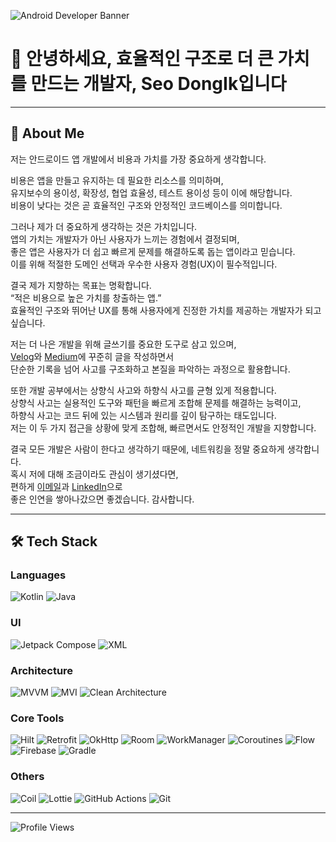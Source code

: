 ![Android Developer Banner](https://img.shields.io/badge/Android%20Developer-Creating%20Value-green?style=for-the-badge&logo=android)

# 👋 안녕하세요, 효율적인 구조로 더 큰 가치를 만드는 개발자, Seo DongIk입니다  

---

## 🌟 About Me
저는 안드로이드 앱 개발에서 비용과 가치를 가장 중요하게 생각합니다.  

비용은 앱을 만들고 유지하는 데 필요한 리소스를 의미하며,  
유지보수의 용이성, 확장성, 협업 효율성, 테스트 용이성 등이 이에 해당합니다.  
비용이 낮다는 것은 곧 효율적인 구조와 안정적인 코드베이스를 의미합니다.  

그러나 제가 더 중요하게 생각하는 것은 가치입니다.  
앱의 가치는 개발자가 아닌 사용자가 느끼는 경험에서 결정되며,  
좋은 앱은 사용자가 더 쉽고 빠르게 문제를 해결하도록 돕는 앱이라고 믿습니다.  
이를 위해 적절한 도메인 선택과 우수한 사용자 경험(UX)이 필수적입니다.  

결국 제가 지향하는 목표는 명확합니다.  
“적은 비용으로 높은 가치를 창출하는 앱.”  
효율적인 구조와 뛰어난 UX를 통해 사용자에게 진정한 가치를 제공하는 개발자가 되고 싶습니다.  

저는 더 나은 개발을 위해 글쓰기를 중요한 도구로 삼고 있으며,  
[Velog](https://velog.io/@malcongmalcom/series)와 [Medium](https://medium.com/@malcongmalcom)에 꾸준히 글을 작성하면서  
단순한 기록을 넘어 사고를 구조화하고 본질을 파악하는 과정으로 활용합니다.  

또한 개발 공부에서는 상향식 사고와 하향식 사고를 균형 있게 적용합니다.  
상향식 사고는 실용적인 도구와 패턴을 빠르게 조합해 문제를 해결하는 능력이고,  
하향식 사고는 코드 뒤에 있는 시스템과 원리를 깊이 탐구하는 태도입니다.  
저는 이 두 가지 접근을 상황에 맞게 조합해, 빠르면서도 안정적인 개발을 지향합니다.  

결국 모든 개발은 사람이 한다고 생각하기 때문에, 네트워킹을 정말 중요하게 생각합니다.  
혹시 저에 대해 조금이라도 관심이 생기셨다면,  
편하게 [이메일](mailto:ikmin7373@naver.com)과 [LinkedIn](https://www.linkedin.com/in/dongik-seo-9ab9bb309/)으로  
좋은 인연을 쌓아나갔으면 좋겠습니다. 감사합니다.  

---

## 🛠 Tech Stack
### Languages  
![Kotlin](https://img.shields.io/badge/Kotlin-7F52FF?style=for-the-badge&logo=kotlin&logoColor=white)
![Java](https://img.shields.io/badge/Java-007396?style=for-the-badge&logo=java&logoColor=white)

### UI  
![Jetpack Compose](https://img.shields.io/badge/Compose-4285F4?style=for-the-badge&logo=jetpackcompose&logoColor=white)
![XML](https://img.shields.io/badge/XML-FF6600?style=for-the-badge)

### Architecture  
![MVVM](https://img.shields.io/badge/MVVM-000000?style=for-the-badge)
![MVI](https://img.shields.io/badge/MVI-000000?style=for-the-badge)
![Clean Architecture](https://img.shields.io/badge/Clean%20Architecture-000000?style=for-the-badge)

### **Core Tools**  
![Hilt](https://img.shields.io/badge/Hilt-4285F4?style=for-the-badge)
![Retrofit](https://img.shields.io/badge/Retrofit-009688?style=for-the-badge)
![OkHttp](https://img.shields.io/badge/OkHttp-00695C?style=for-the-badge)
![Room](https://img.shields.io/badge/Room-FF5722?style=for-the-badge)
![WorkManager](https://img.shields.io/badge/WorkManager-009688?style=for-the-badge)
![Coroutines](https://img.shields.io/badge/Coroutines-FF4081?style=for-the-badge)
![Flow](https://img.shields.io/badge/Flow-FF4081?style=for-the-badge)
![Firebase](https://img.shields.io/badge/Firebase-FFCA28?style=for-the-badge)
![Gradle](https://img.shields.io/badge/Gradle-02303A?style=for-the-badge&logo=gradle&logoColor=white)

### **Others**  
![Coil](https://img.shields.io/badge/Coil-4285F4?style=for-the-badge)
![Lottie](https://img.shields.io/badge/Lottie-00B3E6?style=for-the-badge)
![GitHub Actions](https://img.shields.io/badge/GitHub%20Actions-2088FF?style=for-the-badge)
![Git](https://img.shields.io/badge/Git-F05032?style=for-the-badge&logo=git&logoColor=white)

---

![Profile Views](https://komarev.com/ghpvc/?username=malcongmalcom&color=blue&style=flat)
